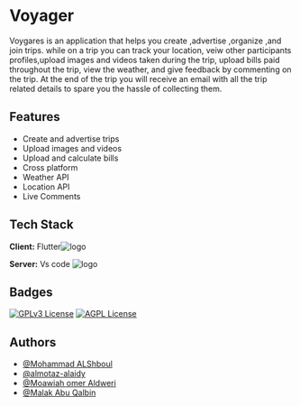 

# Voyager

Voygares is an application that helps you create ,advertise ,organize ,and join trips. while on a trip you can track your location, veiw other participants profiles,upload images and videos taken during the trip, upload bills paid throughout the trip, view the weather, and give feedback by commenting on the trip. At the end of the trip you will receive an email with all the trip related details to spare you the hassle of collecting them.

## Features

- Create and advertise trips
- Upload images and videos
- Upload and calculate bills
- Cross platform
- Weather API
- Location API
- Live Comments


## Tech Stack

**Client:** Flutter![logo]([https://camo.githubusercontent.com/d4dcf8fd2bf82734a52774ae132c387357221a5d144ef0356e52c66a2d9f41e9/68747470733a2f2f63646e2e737667706f726e2e636f6d2f6c6f676f732f76697375616c2d73747564696f2d636f64652e737667](https://docs.flutter.dev/assets/images/docs/catalog-widget-placeholder.png))

**Server:** Vs code ![logo](https://camo.githubusercontent.com/d4dcf8fd2bf82734a52774ae132c387357221a5d144ef0356e52c66a2d9f41e9/68747470733a2f2f63646e2e737667706f726e2e636f6d2f6c6f676f732f76697375616c2d73747564696f2d636f64652e737667)



## Badges


[![GPLv3 License](https://img.shields.io/badge/License-GPL%20v3-yellow.svg)](https://opensource.org/licenses/)
[![AGPL License](https://img.shields.io/badge/license-AGPL-blue.svg)](http://www.gnu.org/licenses/agpl-3.0)


## Authors

- [@Mohammad ALShboul](https://github.com/MohammadALShboul99)
- [@almotaz-alaidy](https://github.com/almotaz-alaidy)
- [@Moawiah omer Aldweri](https://github.com/Moawiah999)
- [@Malak Abu Qalbin](https://github.com/Malak925)
